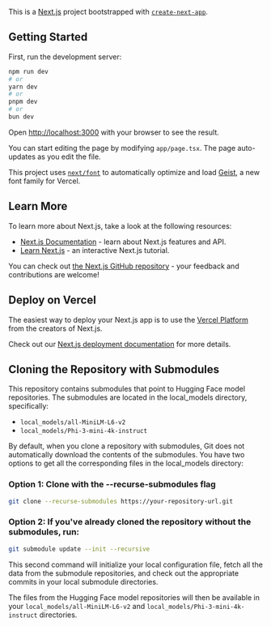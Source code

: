 This is a [Next.js](https://nextjs.org) project bootstrapped with [`create-next-app`](https://nextjs.org/docs/app/api-reference/cli/create-next-app).

## Getting Started

First, run the development server:

```bash
npm run dev
# or
yarn dev
# or
pnpm dev
# or
bun dev
```

Open [http://localhost:3000](http://localhost:3000) with your browser to see the result.

You can start editing the page by modifying `app/page.tsx`. The page auto-updates as you edit the file.

This project uses [`next/font`](https://nextjs.org/docs/app/building-your-application/optimizing/fonts) to automatically optimize and load [Geist](https://vercel.com/font), a new font family for Vercel.

## Learn More

To learn more about Next.js, take a look at the following resources:

-   [Next.js Documentation](https://nextjs.org/docs) - learn about Next.js features and API.
-   [Learn Next.js](https://nextjs.org/learn) - an interactive Next.js tutorial.

You can check out [the Next.js GitHub repository](https://github.com/vercel/next.js) - your feedback and contributions are welcome!

## Deploy on Vercel

The easiest way to deploy your Next.js app is to use the [Vercel Platform](https://vercel.com/new?utm_medium=default-template&filter=next.js&utm_source=create-next-app&utm_campaign=create-next-app-readme) from the creators of Next.js.

Check out our [Next.js deployment documentation](https://nextjs.org/docs/app/building-your-application/deploying) for more details.

## Cloning the Repository with Submodules

This repository contains submodules that point to Hugging Face model repositories. The submodules are located in the local_models directory, specifically:

-   `local_models/all-MiniLM-L6-v2`
-   `local_models/Phi-3-mini-4k-instruct`

By default, when you clone a repository with submodules, Git does not automatically download the contents of the submodules. You have two options to get all the corresponding files in the local_models directory:

### Option 1: Clone with the --recurse-submodules flag

```bash
git clone --recurse-submodules https://your-repository-url.git
```

### Option 2: If you've already cloned the repository without the submodules, run:

```bash
git submodule update --init --recursive
```

This second command will initialize your local configuration file, fetch all the data from the submodule repositories, and check out the appropriate commits in your local submodule directories.

The files from the Hugging Face model repositories will then be available in your `local_models/all-MiniLM-L6-v2` and `local_models/Phi-3-mini-4k-instruct` directories.
